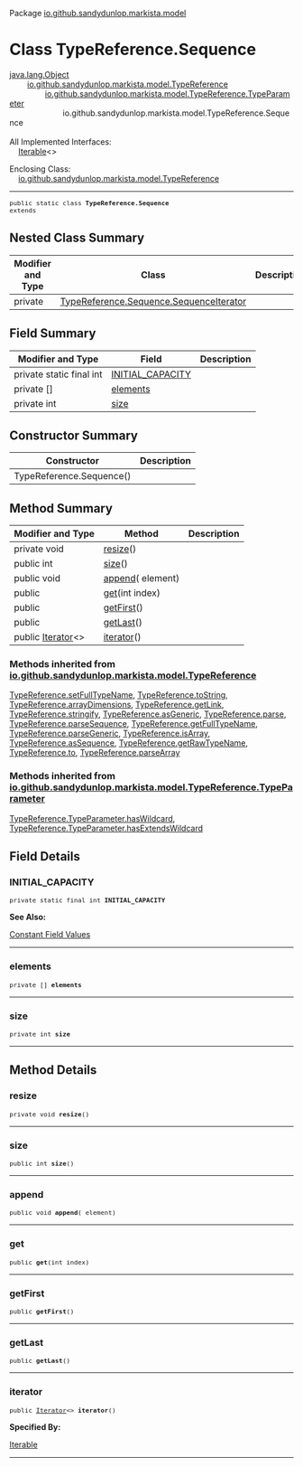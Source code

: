 Package [io.github.sandydunlop.markista.model](index.md)

# Class TypeReference.Sequence
[java.lang.Object](https://docs.oracle.com/en/java/javase/24/docs/api/java.base/java/lang/Object.html)<br/>
        [io.github.sandydunlop.markista.model.TypeReference](TypeReference.md)<br/>
                [io.github.sandydunlop.markista.model.TypeReference.TypeParameter](TypeReference.TypeParameter.md)<br/>
                        io.github.sandydunlop.markista.model.TypeReference.Sequence<br/>
<br/>
All Implemented Interfaces:<br/>
    [Iterable](https://docs.oracle.com/en/java/javase/24/docs/api/java.base/java/lang/Iterable.html)<[](TypeReference.TypeParameter.md)>

Enclosing Class:<br/>
    [io.github.sandydunlop.markista.model.TypeReference](TypeReference.md)


----

<span style="font-family: monospace; font-size: 80%;">public static class __TypeReference.Sequence__<br/>extends [](TypeReference.TypeParameter.md)
</span>


## Nested Class Summary

| Modifier and Type | Class                                                                                 | Description |
|-------------------|---------------------------------------------------------------------------------------|-------------|
| private           | [TypeReference.Sequence.SequenceIterator](TypeReference.Sequence.SequenceIterator.md) |             |



## Field Summary

| Modifier and Type                            | Field                                 | Description |
|----------------------------------------------|---------------------------------------|-------------|
| private static final int                     | [INITIAL_CAPACITY](#initial_capacity) |             |
| private [](TypeReference.TypeParameter.md)[] | [elements](#elements)                 |             |
| private int                                  | [size](#size)                         |             |



## Constructor Summary

| Constructor              | Description |
|--------------------------|-------------|
| TypeReference.Sequence() |             |



## Method Summary

| Modifier and Type                                                                                                                           | Method                                                        | Description |
|---------------------------------------------------------------------------------------------------------------------------------------------|---------------------------------------------------------------|-------------|
| private void                                                                                                                                | [resize](#resize)()                                           |             |
| public int                                                                                                                                  | [size](#size)()                                               |             |
| public void                                                                                                                                 | [append](#append)([](TypeReference.TypeParameter.md) element) |             |
| public [](TypeReference.TypeParameter.md)                                                                                                   | [get](#get)(int index)                                        |             |
| public [](TypeReference.TypeParameter.md)                                                                                                   | [getFirst](#getfirst)()                                       |             |
| public [](TypeReference.TypeParameter.md)                                                                                                   | [getLast](#getlast)()                                         |             |
| public [Iterator](https://docs.oracle.com/en/java/javase/24/docs/api/java.base/java/util/Iterator.html)<[](TypeReference.TypeParameter.md)> | [iterator](#iterator)()                                       |             |


### Methods inherited from [io.github.sandydunlop.markista.model.TypeReference](TypeReference.md)

[TypeReference.setFullTypeName](TypeReference.md#setfulltypename), [TypeReference.toString](TypeReference.md#tostring), [TypeReference.arrayDimensions](TypeReference.md#arraydimensions), [TypeReference.getLink](TypeReference.md#getlink), [TypeReference.stringify](TypeReference.md#stringify), [TypeReference.asGeneric](TypeReference.md#asgeneric), [TypeReference.parse](TypeReference.md#parse), [TypeReference.parseSequence](TypeReference.md#parsesequence), [TypeReference.getFullTypeName](TypeReference.md#getfulltypename), [TypeReference.parseGeneric](TypeReference.md#parsegeneric), [TypeReference.isArray](TypeReference.md#isarray), [TypeReference.asSequence](TypeReference.md#assequence), [TypeReference.getRawTypeName](TypeReference.md#getrawtypename), [TypeReference.to](TypeReference.md#to), [TypeReference.parseArray](TypeReference.md#parsearray)

### Methods inherited from [io.github.sandydunlop.markista.model.TypeReference.TypeParameter](TypeReference.TypeParameter.md)

[TypeReference.TypeParameter.hasWildcard](TypeReference.TypeParameter.md#haswildcard), [TypeReference.TypeParameter.hasExtendsWildcard](TypeReference.TypeParameter.md#hasextendswildcard)


## Field Details

### INITIAL_CAPACITY

<span style="font-family: monospace; font-size: 80%;">private static final int __INITIAL_CAPACITY__</span>



**See Also:**


[Constant Field Values](../constant-values.md)



---

### elements

<span style="font-family: monospace; font-size: 80%;">private [](TypeReference.TypeParameter.md)[] __elements__</span>




---

### size

<span style="font-family: monospace; font-size: 80%;">private int __size__</span>




---


## Method Details

### resize

<span style="font-family: monospace; font-size: 80%;">private void __resize__()</span>




---

### size

<span style="font-family: monospace; font-size: 80%;">public int __size__()</span>




---

### append

<span style="font-family: monospace; font-size: 80%;">public void __append__([](TypeReference.TypeParameter.md) element)</span>




---

### get

<span style="font-family: monospace; font-size: 80%;">public [](TypeReference.TypeParameter.md) __get__(int index)</span>




---

### getFirst

<span style="font-family: monospace; font-size: 80%;">public [](TypeReference.TypeParameter.md) __getFirst__()</span>




---

### getLast

<span style="font-family: monospace; font-size: 80%;">public [](TypeReference.TypeParameter.md) __getLast__()</span>




---

### iterator

<span style="font-family: monospace; font-size: 80%;">public [Iterator](https://docs.oracle.com/en/java/javase/24/docs/api/java.base/java/util/Iterator.html)<[](TypeReference.TypeParameter.md)> __iterator__()</span>



**Specified By:**

[Iterable](https://docs.oracle.com/en/java/javase/24/docs/api/java.base/java/lang/Iterable.html)


---

